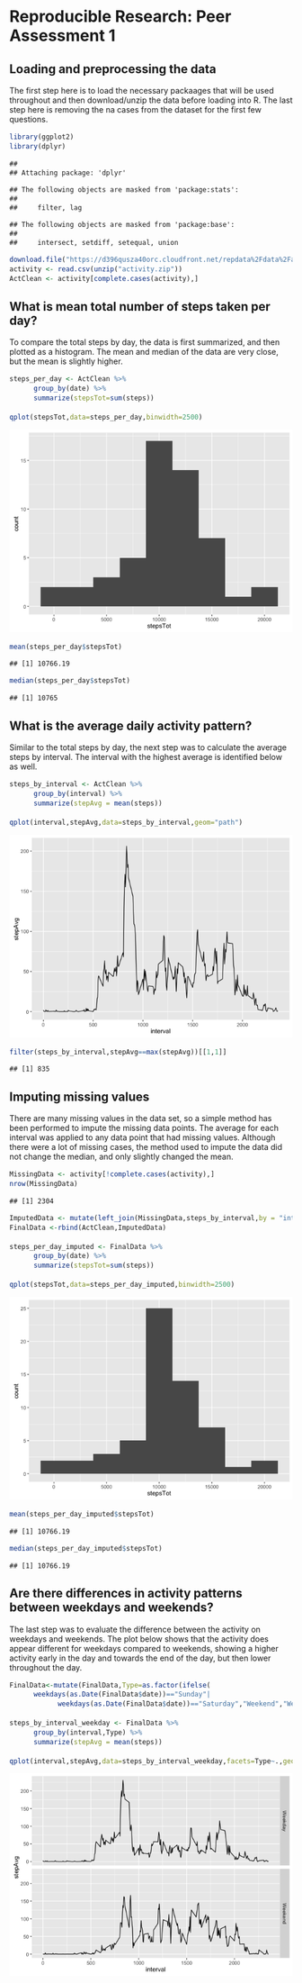 # Reproducible Research: Peer Assessment 1


## Loading and preprocessing the data
The first step here is to load the necessary packaages that will be used throughout
and then download/unzip the data before loading into R.  The last step here is 
removing the na cases from the dataset for the first few questions.

```r
library(ggplot2)
library(dplyr)
```

```
## 
## Attaching package: 'dplyr'
```

```
## The following objects are masked from 'package:stats':
## 
##     filter, lag
```

```
## The following objects are masked from 'package:base':
## 
##     intersect, setdiff, setequal, union
```

```r
download.file("https://d396qusza40orc.cloudfront.net/repdata%2Fdata%2Factivity.zip","activity.zip")
activity <- read.csv(unzip("activity.zip"))
ActClean <- activity[complete.cases(activity),]
```


## What is mean total number of steps taken per day?
To compare the total steps by day, the data is first summarized, and then plotted as a histogram.  The mean and median of the data are very close, but the mean is slightly higher.


```r
steps_per_day <- ActClean %>%
      group_by(date) %>%
      summarize(stepsTot=sum(steps))

qplot(stepsTot,data=steps_per_day,binwidth=2500)
```

![](PA1_template_files/figure-html/unnamed-chunk-2-1.png)<!-- -->

```r
mean(steps_per_day$stepsTot)
```

```
## [1] 10766.19
```

```r
median(steps_per_day$stepsTot)
```

```
## [1] 10765
```


## What is the average daily activity pattern?
Similar to the total steps by day, the next step was to calculate the average steps
by interval.  The interval with the highest average is identified below as well.


```r
steps_by_interval <- ActClean %>%
      group_by(interval) %>%
      summarize(stepAvg = mean(steps))

qplot(interval,stepAvg,data=steps_by_interval,geom="path")
```

![](PA1_template_files/figure-html/unnamed-chunk-3-1.png)<!-- -->

```r
filter(steps_by_interval,stepAvg==max(stepAvg))[[1,1]]
```

```
## [1] 835
```

## Imputing missing values
There are many missing values in the data set, so a simple method has been performed to impute the missing data points.  The average for each interval was applied to any data point that had missing values.  Although there were a lot of missing cases, the method used to impute the data did not change the median, and only slightly changed the mean.


```r
MissingData <- activity[!complete.cases(activity),]
nrow(MissingData)
```

```
## [1] 2304
```

```r
ImputedData <- mutate(left_join(MissingData,steps_by_interval,by = "interval"),steps=stepAvg)[,1:3]
FinalData <-rbind(ActClean,ImputedData)

steps_per_day_imputed <- FinalData %>%
      group_by(date) %>%
      summarize(stepsTot=sum(steps))

qplot(stepsTot,data=steps_per_day_imputed,binwidth=2500)
```

![](PA1_template_files/figure-html/unnamed-chunk-4-1.png)<!-- -->

```r
mean(steps_per_day_imputed$stepsTot)
```

```
## [1] 10766.19
```

```r
median(steps_per_day_imputed$stepsTot)
```

```
## [1] 10766.19
```


## Are there differences in activity patterns between weekdays and weekends?
The last step was to evaluate the difference between the activity on weekdays and weekends.  The plot below shows that the activity does appear different for weekdays compared to weekends, showing a higher activity early in the day and towards the end of the day, but then lower throughout the day.


```r
FinalData<-mutate(FinalData,Type=as.factor(ifelse(
      weekdays(as.Date(FinalData$date))=="Sunday"|
            weekdays(as.Date(FinalData$date))=="Saturday","Weekend","Weekday")))

steps_by_interval_weekday <- FinalData %>%
      group_by(interval,Type) %>%
      summarize(stepAvg = mean(steps))

qplot(interval,stepAvg,data=steps_by_interval_weekday,facets=Type~.,geom="path")
```

![](PA1_template_files/figure-html/unnamed-chunk-5-1.png)<!-- -->



